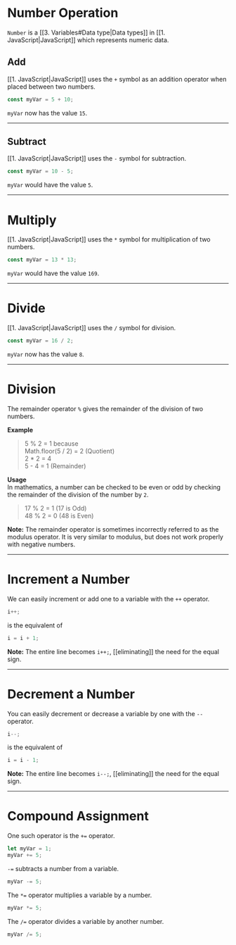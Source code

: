# Number Operation
```Number``` is a [[3. Variables#Data type|Data types]] in [[1. JavaScript|JavaScript]] which represents numeric data. 

## Add
[[1. JavaScript|JavaScript]] uses the `+` symbol as an addition operator when placed between two numbers.

```js
const myVar = 5 + 10;
```
`myVar` now has the value `15`.

---
## Subtract
[[1. JavaScript|JavaScript]] uses the `-` symbol for subtraction.

```js
const myVar = 10 - 5;
```
`myVar` would have the value `5`.

---
# Multiply
[[1. JavaScript|JavaScript]] uses the `*` symbol for multiplication of two numbers.

```js
const myVar = 13 * 13;
```
`myVar` would have the value `169`.

---
# Divide
[[1. JavaScript|JavaScript]] uses the `/` symbol for division.

```js
const myVar = 16 / 2;
```

`myVar` now has the value `8`.

---
# Division
The remainder operator `%` gives the remainder of the division of two numbers.

**Example**

> 5 % 2 = 1 because  
> Math.floor(5 / 2) = 2 (Quotient)  
> 2 * 2 = 4  
> 5 - 4 = 1 (Remainder)

**Usage**  
In mathematics, a number can be checked to be even or odd by checking the remainder of the division of the number by `2`.

> 17 % 2 = 1 (17 is Odd)  
> 48 % 2 = 0 (48 is Even)

**Note:** The remainder operator is sometimes incorrectly referred to as the modulus operator. It is very similar to modulus, but does not work properly with negative numbers.


---
# Increment a Number
We can easily increment or add one to a variable with the `++` operator.

```js
i++;
```

is the equivalent of

```js
i = i + 1;
```
**Note:** The entire line becomes `i++;`, [[eliminating]] the need for the equal sign.

---
# Decrement a Number
You can easily decrement or decrease a variable by one with the `--` operator.

```js
i--;
```

is the equivalent of

```js
i = i - 1;
```
**Note:** The entire line becomes `i--;`, [[eliminating]] the need for the equal sign.

---
# Compound Assignment
One such operator is the `+=` operator.

```js
let myVar = 1;
myVar += 5;
```

`-=` subtracts a number from a variable.

```js
myVar -= 5;
```

The `*=` operator multiplies a variable by a number.

```js
myVar *= 5;
```

The `/=` operator divides a variable by another number.

```js
myVar /= 5;
```

